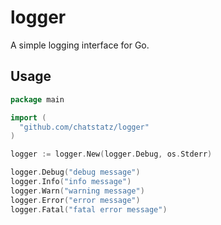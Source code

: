 # logger

A simple logging interface for Go.

## Usage

```go
package main

import (
  "github.com/chatstatz/logger"
)

logger := logger.New(logger.Debug, os.Stderr)

logger.Debug("debug message")
logger.Info("info message")
logger.Warn("warning message")
logger.Error("error message")
logger.Fatal("fatal error message")
```
